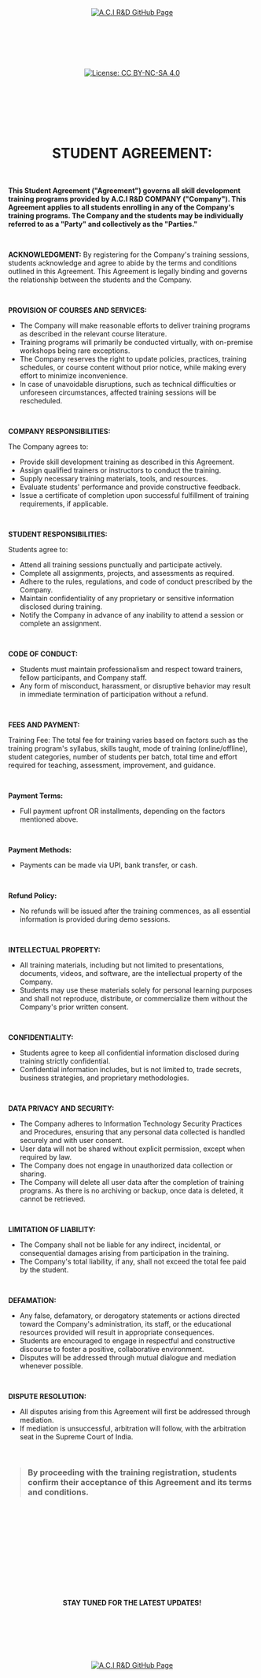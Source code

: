 <br><br><br><br><br><br><br><br><br><br>

<p align="center">
    <a href="https://github.com/acirndcompany">
        <img src="https://img.shields.io/badge/CLICK%20HERE%20TO%20DISCOVER%20MORE%20ON%20OUR%20GITHUB-28a745?style=for-the-badge&labelColor=000000&logo=github&logoColor=white" 
             alt="A.C.I R&D GitHub Page" style="margin: 10px;">
    </a>
</p>

<br><br><br><br>

<p align="center">
    <a href="https://creativecommons.org/licenses/by-nc-sa/4.0/deed.en">
        <img src="https://img.shields.io/badge/license-Creative%20Commons%20BY--NC--SA%204.0-blue.svg" 
             alt="License: CC BY-NC-SA 4.0" />
    </a>
</p>

<br><br><br><br><br>


<h1 align="center">STUDENT AGREEMENT:</h1>

<br>

**This Student Agreement ("Agreement") governs all skill development training programs provided by A.C.I R&D COMPANY ("Company"). This Agreement applies to all students enrolling in any of the Company's training programs. The Company and the students may be individually referred to as a "Party" and collectively as the "Parties."**

<br>

**ACKNOWLEDGMENT:** By registering for the Company's training sessions, students acknowledge and agree to abide by the terms and conditions outlined in this Agreement. This Agreement is legally binding and governs the relationship between the students and the Company.

<br>

**PROVISION OF COURSES AND SERVICES:**

- The Company will make reasonable efforts to deliver training programs as described in the relevant course literature.
- Training programs will primarily be conducted virtually, with on-premise workshops being rare exceptions.
- The Company reserves the right to update policies, practices, training schedules, or course content without prior notice, while making every effort to minimize inconvenience.
- In case of unavoidable disruptions, such as technical difficulties or unforeseen circumstances, affected training sessions will be rescheduled.

<br>

**COMPANY RESPONSIBILITIES:**

The Company agrees to:

- Provide skill development training as described in this Agreement.
- Assign qualified trainers or instructors to conduct the training.
- Supply necessary training materials, tools, and resources.
- Evaluate students' performance and provide constructive feedback.
- Issue a certificate of completion upon successful fulfillment of training requirements, if applicable.

<br>

**STUDENT RESPONSIBILITIES:**

Students agree to:

- Attend all training sessions punctually and participate actively.
- Complete all assignments, projects, and assessments as required.
- Adhere to the rules, regulations, and code of conduct prescribed by the Company.
- Maintain confidentiality of any proprietary or sensitive information disclosed during training.
- Notify the Company in advance of any inability to attend a session or complete an assignment.

<br>

**CODE OF CONDUCT:**

- Students must maintain professionalism and respect toward trainers, fellow participants, and Company staff.
- Any form of misconduct, harassment, or disruptive behavior may result in immediate termination of participation without a refund.

<br>

**FEES AND PAYMENT:**

Training Fee: The total fee for training varies based on factors such as the training program's syllabus, skills taught, mode of training (online/offline), student categories, number of students per batch, total time and effort required for teaching, assessment, improvement, and guidance.

<br>

**Payment Terms:**

- Full payment upfront OR installments, depending on the factors mentioned above.

<br>

**Payment Methods:**

- Payments can be made via UPI, bank transfer, or cash.

<br>

**Refund Policy:**

- No refunds will be issued after the training commences, as all essential information is provided during demo sessions.

<br>

**INTELLECTUAL PROPERTY:**

- All training materials, including but not limited to presentations, documents, videos, and software, are the intellectual property of the Company.
- Students may use these materials solely for personal learning purposes and shall not reproduce, distribute, or commercialize them without the Company's prior written consent.

<br>

**CONFIDENTIALITY:**

- Students agree to keep all confidential information disclosed during training strictly confidential.
- Confidential information includes, but is not limited to, trade secrets, business strategies, and proprietary methodologies.

<br>

**DATA PRIVACY AND SECURITY:**

- The Company adheres to Information Technology Security Practices and Procedures, ensuring that any personal data collected is handled securely and with user consent.
- User data will not be shared without explicit permission, except when required by law.
- The Company does not engage in unauthorized data collection or sharing.
- The Company will delete all user data after the completion of training programs. As there is no archiving or backup, once data is deleted, it cannot be retrieved.

<br>

**LIMITATION OF LIABILITY:**

- The Company shall not be liable for any indirect, incidental, or consequential damages arising from participation in the training.
- The Company's total liability, if any, shall not exceed the total fee paid by the student.

<br>

**DEFAMATION:**

- Any false, defamatory, or derogatory statements or actions directed toward the Company's administration, its staff, or the educational resources provided will result in appropriate consequences.
- Students are encouraged to engage in respectful and constructive discourse to foster a positive, collaborative environment.
- Disputes will be addressed through mutual dialogue and mediation whenever possible.

<br>

**DISPUTE RESOLUTION:**

- All disputes arising from this Agreement will first be addressed through mediation.
- If mediation is unsuccessful, arbitration will follow, with the arbitration seat in the Supreme Court of India.

<br>

> ### By proceeding with the training registration, students confirm their acceptance of this Agreement and its terms and conditions.




<br><br><br><br><br><br><br><br><br><br>

<h4 align="center">STAY TUNED FOR THE LATEST UPDATES!</h4>

<br><br><br><br>

<p align="center">
    <a href="https://github.com/acirndcompany">
        <img src="https://img.shields.io/badge/CLICK%20HERE%20TO%20DISCOVER%20MORE%20ON%20OUR%20GITHUB-28a745?style=for-the-badge&labelColor=000000&logo=github&logoColor=white" 
             alt="A.C.I R&D GitHub Page" style="margin: 10px;">
    </a>
</p>

<br><br><br><br>
